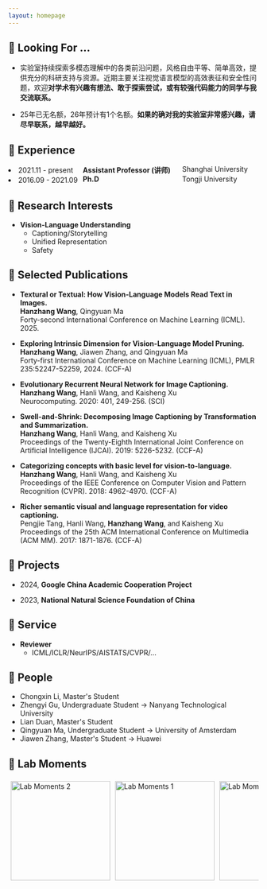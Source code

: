 ```yaml
---
layout: homepage
---
```


## 👀 Looking For …
- <p style="font-size: 14px;">  实验室持续探索多模态理解中的各类前沿问题，风格自由平等、简单高效，提供充分的科研支持与资源。近期主要关注视觉语言模型的高效表征和安全性问题，欢迎<strong>对学术有兴趣有想法、敢于探索尝试，或有较强代码能力的同学与我交流联系。</strong></p>

- <p style="font-size: 14px;">25年已无名额，26年预计有1个名额。<strong>如果的确对我的实验室非常感兴趣，请尽早联系，越早越好。</strong></p>



## 🚞 Experience
  <li style="position: relative;">
  2021.11 - present
  <span style="position: absolute; left: 150px;"><strong>Assistant Professor (讲师)</strong></span>
　<span style="position: absolute; left: 350px;">Shanghai University</span>
  </li>
  <li style="position: relative;">
  2016.09 - 2021.09
  <span style="position: absolute; left: 150px;"><strong>Ph.D</strong></span>
　<span style="position: absolute; left: 350px;">Tongji University</span>
  </li>

## 💖 Research Interests

- **Vision-Language Understanding**
  - Captioning/Storytelling
  - Unified Representation
  - Safety

## 🔮 Selected Publications
- **Textural or Textual: How Vision-Language Models Read Text in Images.**
  <br>
  **Hanzhang Wang**, Qingyuan Ma
  <br>
  Forty-second International Conference on Machine Learning (ICML). 2025.
  
- **Exploring Intrinsic Dimension for Vision-Language Model Pruning.**
  <br>
  **Hanzhang Wang**, Jiawen Zhang, and Qingyuan Ma
  <br>
  Forty-first International Conference on Machine Learning (ICML), PMLR 235:52247-52259, 2024. (CCF-A)
  
- **Evolutionary Recurrent Neural Network for Image Captioning.**
  <br>
  **Hanzhang Wang**, Hanli Wang, and Kaisheng Xu
  <br>
  Neurocomputing. 2020: 401, 249-256. (SCI)

- **Swell-and-Shrink: Decomposing Image Captioning by Transformation and Summarization.**
  <br>
  **Hanzhang Wang**, Hanli Wang, and Kaisheng Xu
  <br>Proceedings of the Twenty-Eighth International Joint Conference on Artificial Intelligence (IJCAI). 2019: 5226-5232. (CCF-A)

- **Categorizing concepts with basic level for vision-to-language.**
  <br>
  **Hanzhang Wang**, Hanli Wang, and Kaisheng Xu
  <br>
  Proceedings of the IEEE Conference on Computer Vision and Pattern Recognition (CVPR). 2018: 4962-4970. (CCF-A)

- **Richer semantic visual and language representation for video captioning.**
  <br>
  Pengjie Tang, Hanli Wang, **Hanzhang Wang**, and Kaisheng Xu
  <br>
  Proceedings of the 25th ACM International Conference on Multimedia (ACM MM). 2017: 1871-1876. (CCF-A)
  
## 🥨 Projects

- 2024, **Google China Academic Cooperation Project**

- 2023, **National Natural Science Foundation of China**

## 🧐 Service

- **Reviewer**
  - ICML/ICLR/NeurIPS/AISTATS/CVPR/...
  
## 👥 People

- Chongxin Li, Master's Student
- Zhengyi Gu, Undergraduate Student -> Nanyang Technological University
- Lian Duan, Master's Student
- Qingyuan Ma, Undergraduate Student -> University of Amsterdam
- Jiawen Zhang, Master's Student -> Huawei

## 💞 Lab Moments

<div style="display: flex; overflow-x: auto; gap: 10px; padding: 5px; scrollbar-width: thin;">
  <img src="https://github.com/user-attachments/assets/3d501b24-e4b1-443e-a781-7edef5cb2761" alt="Lab Moments 2" height="200" />
  <img src="https://github.com/user-attachments/assets/667df73f-18f7-4181-8d0b-25ba0bc9b2ca" alt="Lab Moments 1" height="200" />
  <img src="https://github.com/user-attachments/assets/4f6f0fce-0f69-40e4-9a05-0c3cb2ae94e6" alt="Lab Moments" height="200" />
</div>
